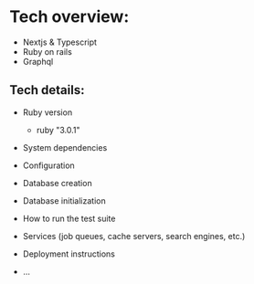 # Tech overview:

- Nextjs & Typescript
- Ruby on rails
- Graphql

## Tech details:

- Ruby version

  - ruby "3.0.1"

- System dependencies

- Configuration

- Database creation

- Database initialization

- How to run the test suite

- Services (job queues, cache servers, search engines, etc.)

- Deployment instructions

- ...
